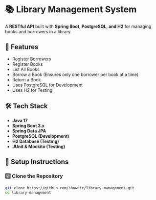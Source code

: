 # 📚 Library Management System

A **RESTful API** built with **Spring Boot, PostgreSQL, and H2** for managing books and borrowers in a library.

## 🚀 Features
- Register Borrowers  
- Register Books  
- List All Books  
- Borrow a Book (Ensures only one borrower per book at a time)  
- Return a Book  
- Uses PostgreSQL for Development  
- Uses H2 for Testing  

## 🛠️ Tech Stack
- **Java 17**
- **Spring Boot 3.x**
- **Spring Data JPA**
- **PostgreSQL (Development)**
- **H2 Database (Testing)**
- **JUnit & Mockito (Testing)**

## 📌 Setup Instructions

### 1️⃣ Clone the Repository
```bash
git clone https://github.com/shuwair/library-management.git  
cd library-management  

